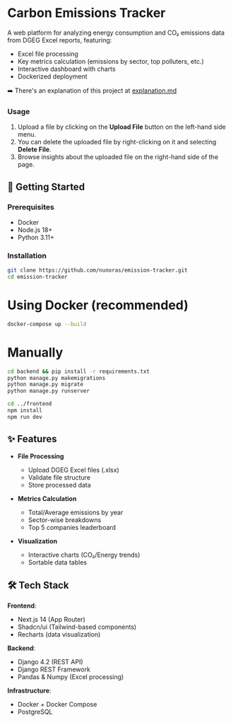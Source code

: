 # Carbon Emissions Tracker
A web platform for analyzing energy consumption and CO₂ emissions data from DGEG Excel reports, featuring:
- Excel file processing
- Key metrics calculation (emissions by sector, top polluters, etc.)
- Interactive dashboard with charts
- Dockerized deployment

➡️ There's an explanation of this project at [explanation.md](explanation.md)


### Usage
1. Upload a file by clicking on the **Upload File** button on the left-hand side menu.
2. You can delete the uploaded file by right-clicking on it and selecting **Delete File**.
3. Browse insights about the uploaded file on the right-hand side of the page.


## 🚀 Getting Started

### Prerequisites
- Docker 
- Node.js 18+
- Python 3.11+

### Installation
```bash
git clone https://github.com/nunoras/emission-tracker.git
cd emission-tracker
```

# Using Docker (recommended)
```bash
docker-compose up --build
```

# Manually
```bash
cd backend && pip install -r requirements.txt
python manage.py makemigrations
python manage.py migrate
python manage.py runserver

cd ../frontend
npm install
npm run dev
```

## ✨ Features

- **File Processing**
  - Upload DGEG Excel files (.xlsx)
  - Validate file structure
  - Store processed data

- **Metrics Calculation**
  - Total/Average emissions by year
  - Sector-wise breakdowns
  - Top 5 companies leaderboard

- **Visualization**
  - Interactive charts (CO₂/Energy trends)
  - Sortable data tables

## 🛠️ Tech Stack

**Frontend**:
- Next.js 14 (App Router)
- Shadcn/ui (Tailwind-based components)
- Recharts (data visualization)

**Backend**:
- Django 4.2 (REST API)
- Django REST Framework
- Pandas & Numpy (Excel processing)

**Infrastructure**:
- Docker + Docker Compose
- PostgreSQL


